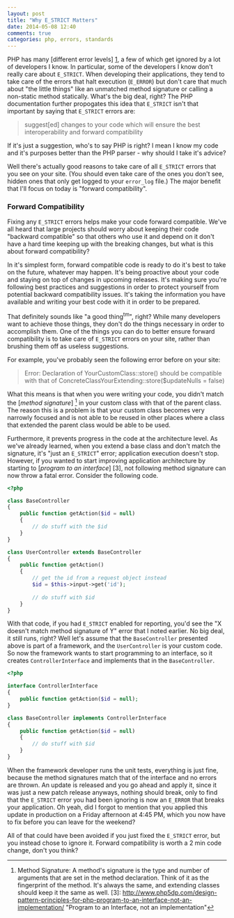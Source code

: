 ```yaml
---
layout: post
title: "Why E_STRICT Matters"
date: 2014-05-08 12:40
comments: true
categories: php, errors, standards
---
```


PHP has many [different error levels] [1], a few of which get ignored by a lot of developers I know.
In particular, some of the developers I know don't really care about `E_STRICT`. When developing their
applications, they tend to take care of the errors that halt execution (`E_ERROR`) but don't care that much
about "the little things" like an unmatched method signature or calling a non-static method statically.
What's the big deal, right? The PHP documentation further propogates this idea that `E_STRICT` isn't
that important by saying that `E_STRICT` errors are:

> suggest[ed] changes to your code which will ensure the best interoperability and forward compatibility

If it's just a suggestion, who's to say PHP is right? I mean I know my code and it's purposes better than
the PHP parser - why should I take it's advice?

Well there's actually good reasons to take care of all `E_STRICT` errors that you see on your site. (You
should even take care of the ones you don't see, hidden ones that only get logged to your `error_log` file.)
The major benefit that I'll focus on today is "forward compatibility".

### Forward Compatibility

Fixing any `E_STRICT` errors helps make your code forward compatible. We've all heard that large projects
should worry about keeping their code "backward compatible" so that others who use it and depend on it don't
have a hard time keeping up with the breaking changes, but what is this about forward compatibility?

In it's simplest form, forward compatible code is ready to do it's best to take on the future, whatever may
happen. It's being proactive about your code and staying on top of changes in upcoming releases. It's making
sure you're following best practices and suggestions in order to protect yourself from potential backward
compatibility issues. It's taking the information you have available and writing your best code with it in
order to be prepared.

That definitely sounds like "a good thing<sup>tm</sup>", right? While many developers want to achieve those
things, they don't do the things necessary in order to accomplish them. One of the things you can do to better
ensure forward compatibility is to take care of `E_STRICT` errors on your site, rather than brushing them off
as useless suggestions.

For example, you've probably seen the following error before on your site:

> Error: Declaration of YourCustomClass::store() should be compatible with that of ConcreteClassYourExtending::store($updateNulls = false)

What this means is that when you were writing your code, you didn't match the [_method signature_] [^2] in your
custom class with that of the parent class. The reason this is a problem is that your custom class becomes
very narrowly focused and is not able to be reused in other places where a class that extended the parent
class would be able to be used.

Furthermore, it prevents progress in the code at the architecture level. As we've already learned, when you
extend a base class and don't match the signature, it's "just an `E_STRICT`" error; application execution
doesn't stop. However, if you wanted to start improving application architecture by starting to
[_program to an interface_] [3], not following method signature can now throw a fatal error. Consider the 
following code.

```php
<?php

class BaseController
{
    public function getAction($id = null)
    {
        // do stuff with the $id
    }
}

class UserController extends BaseController
{
    public function getAction()
    {
        // get the id from a request object instead
        $id = $this->input->get('id');
        
        // do stuff with $id
    }
}
```

With that code, if you had `E_STRICT` enabled for reporting, you'd see the "X doesn't match method signature of Y"
error that I noted earlier. No big deal, it still runs, right? Well let's assume that the `BaseController` presented
above is part of a framework, and the `UserController` is your custom code. So now the framework wants to start
programming to an interface, so it creates `ControllerInterface` and implements that in the `BaseController`.

```php
<?php

interface ControllerInterface
{
    public function getAction($id = null);
}

class BaseController implements ControllerInterface
{
    public function getAction($id = null)
    {
        // do stuff with $id
    }
}
```

When the framework developer runs the unit tests, everything is just fine, because the method signatures match
that of the interface and no errors are thrown. An update is released and you go ahead and apply it, since it
was just a new patch release anyways, nothing should break, only to find that the `E_STRICT` error you had been
ignoring is now an `E_ERROR` that breaks your application. Oh yeah, did I forgot to mention that you applied
this update in production on a Friday afternoon at 4:45 PM, which you now have to fix before you can leave for
the weekend?

All of that could have been avoided if you just fixed the `E_STRICT` error, but you instead chose to ignore it.
Forward compatibility is worth a 2 min code change, don't you think?

[1]: http://www.php.net/manual/en/errorfunc.constants.php "Predefined Error Constants" 
[^2]: Method Signature: A method's signature is the type and number of arguments that are set in the method
declaration. Think of it as the fingerprint of the method. It's always the same, and extending classes
should keep it the same as well.
[3]: http://www.php5dp.com/design-pattern-principles-for-php-program-to-an-interface-not-an-implementation/ "Program to an Interface, not an implementation"
